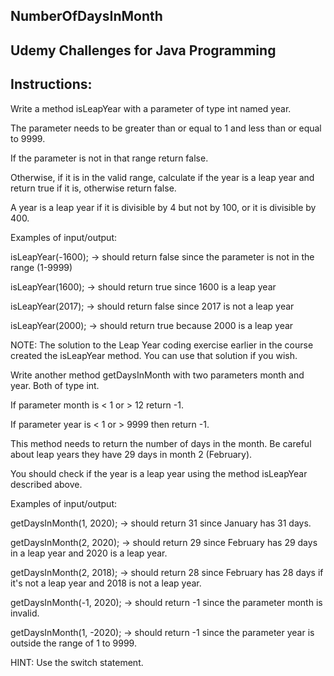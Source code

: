 ## NumberOfDaysInMonth

## Udemy Challenges for Java Programming

## Instructions:

Write a method isLeapYear with a parameter of type int named year. 

The parameter needs to be greater than or equal to 1 and less than or equal to 9999.

If the parameter is not in that range return false. 

Otherwise, if it is in the valid range, calculate if the year is a leap year and return true if it is, otherwise return false. 

A year is a leap year if it is divisible by 4 but not by 100, or it is divisible by 400.

Examples of input/output:

isLeapYear(-1600); →  should return false since the parameter is not in the range (1-9999)

isLeapYear(1600); → should return true since 1600 is a leap year

isLeapYear(2017); → should return false since 2017 is not a leap year

isLeapYear(2000); → should return true because 2000 is a leap year 

​NOTE:  The solution to the Leap Year coding exercise earlier in the course created the isLeapYear method. You can use that solution if you wish.

Write another method getDaysInMonth with two parameters month and year.  ​Both of type int.

If parameter month is < 1 or > 12 return -1. ​

If parameter year is < 1 or > 9999 then return -1.

This method needs to return the number of days in the month. Be careful about leap years they have 29 days in month 2 (February).

You should check if the year is a leap year using the method isLeapYear described above.

Examples of input/output:

getDaysInMonth(1, 2020); → should return 31 since January has 31 days.

getDaysInMonth(2, 2020); → should return 29 since February has 29 days in a leap year and 2020 is a leap year.

getDaysInMonth(2, 2018); → should return 28 since February has 28 days if it's not a leap year and 2018 is not a leap year.

getDaysInMonth(-1, 2020); → should return -1 since the parameter month is invalid.

getDaysInMonth(1, -2020); → should return -1 since the parameter year is outside the range of 1 to 9999.



HINT: Use the switch statement.

